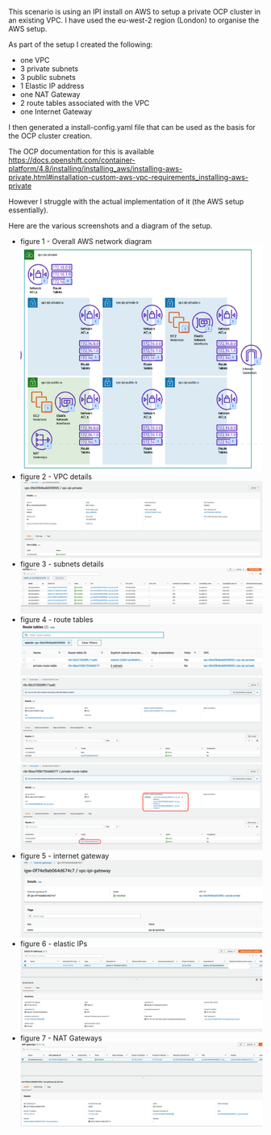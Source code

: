 This scenario is using an IPI install on AWS to setup a private OCP cluster in an existing VPC.
I have used the eu-west-2 region (London) to organise the AWS setup.

As part of the setup I created the following:
- one VPC
- 3 private subnets
- 3 public subnets
- 1 Elastic IP address
- one NAT Gateway
- 2 route tables associated with the VPC
- one Internet Gateway


I then generated a install-config.yaml file that can be used as the basis for the OCP cluster creation.

The OCP documentation for this is available https://docs.openshift.com/container-platform/4.8/installing/installing_aws/installing-aws-private.html#installation-custom-aws-vpc-requirements_installing-aws-private

However I struggle with the actual implementation of it (the AWS setup essentially).

Here are the various screenshots and a diagram of the setup.

- figure 1 - Overall AWS network diagram
![alt text](https://github.com/SimonDelord/OCP-IPI/blob/main/Private-install/Images/AWS%20Overview%20Before.png)
- figure 2 - VPC details
![alt text](https://github.com/SimonDelord/OCP-IPI/blob/main/Private-install/Images/VPC.png)
- figure 3 - subnets details
![alt text](https://github.com/SimonDelord/OCP-IPI/blob/main/Private-install/Images/Subnets.png)
- figure 4 - route tables
![Overview](https://github.com/SimonDelord/OCP-IPI/blob/main/Private-install/Images/Route%20Tables.png)
![Default Route Table](https://github.com/SimonDelord/OCP-IPI/blob/main/Private-install/Images/Default%20Route%20Table.png)
![Private Route Table](https://github.com/SimonDelord/OCP-IPI/blob/main/Private-install/Images/Private%20Route%20Table.png)
- figure 5 - internet gateway
![alt text](https://github.com/SimonDelord/OCP-IPI/blob/main/Private-install/Images/Internet%20Gateway.png)
- figure 6 - elastic IPs
![alt text](https://github.com/SimonDelord/OCP-IPI/blob/main/Private-install/Images/Elastic%20IP.png)
- figure 7 - NAT Gateways
![alt text](https://github.com/SimonDelord/OCP-IPI/blob/main/Private-install/Images/NAT%20Gateway.png)

